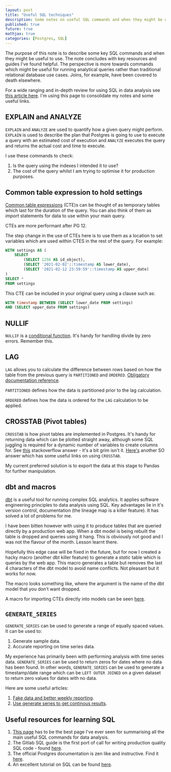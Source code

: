 ```yaml
---
layout: post
title: "Useful SQL techniques"
description: Some notes on useful SQL commands and when they might be useful.
published: true
future: true
mathjax: true
categories: [Postgres, SQL]
---
```


The purpose of this note is to describe some key SQL commands and when they might be useful to use. The note concludes with key resources and guides I've found helpful. The perspective is more towards commands which might be useful for running analytical queries rather than traditional relational database use cases. Joins, for example, have been covered to death elsewhere.

For a wide ranging and in-depth review for using SQL in data analysis see [this article here](https://hakibenita.com/sql-for-data-analysis). I'm using this page to consolidate my notes and some useful links.

## EXPLAIN and ANALYZE

`EXPLAIN` and `ANALYZE` are used to quantify how a given query might perform. `EXPLAIN` is used to describe the plan that Postgres is going to use to execute a query with an estimated cost of execution and `ANALYZE` executes the query and returns the actual cost and time to execute.

I use these commands to check:

1. Is the query using the indexes I intended it to use?
2. The cost of the query whilst I am trying to optimise it for production purposes.


## Common table expression to hold settings

[Common table expressions](https://www.postgresql.org/docs/current/queries-with.html) (CTE)s can be thought of as temporary tables which last for the duration of the query. You can also think of them as _import_ statements for data to use within your main query.

CTEs are more performant after PG 12.

The step change in the use of CTEs here is to use them as a location to set variables which are used within CTES in the rest of the query. For example:

```SQL
WITH settings AS (
	SELECT
		(SELECT 1256 AS id_object),
		(SELECT '2021-02-02'::timestamp AS lower_date),
		(SELECT '2021-02-12 23:59:59'::timestamp AS upper_date)
)
SELECT *
FROM settings
```

This CTE can be included in your original query using a clause such as:

```SQL
WITH timestamp BETWEEN (SELECT lower_date FROM settings)
AND (SELECT upper_date FROM settings)
```

## NULLIF

```NULLIF``` is a [conditional function](https://www.postgresql.org/docs/current/functions-conditional.html). It's handy for handling divide by zero errors. Remember this.

## LAG

```LAG``` allows you to calculate the difference between rows based on how the table from the previous query is `PARTITIONED` and `ORDERED`. [Obligatory documentation reference](https://www.postgresql.org/docs/current/tutorial-window.html).

```PARTITIONED``` defines how the data is partitioned prior to the lag calculation.

```ORDERED``` defines how the data is ordered for the ```LAG``` calculation to be applied.

## CROSSTAB (Pivot tables)

```CROSSTAB``` is how pivot tables are implemented in Postgres. It's handy for returning data which can be plotted straight away, although some SQL juggling is required for a dynamic number of variables to create columns for. See [this](https://stackoverflow.com/questions/12879672/dynamically-generate-columns-for-crosstab-in-postgresql) stackoverflow answer - it's a bit grim isn't it. [Here's](https://stackoverflow.com/questions/39779734/dynamically-generate-columns-in-postgresql) another SO answer which has some useful links on using ```CROSSTAB```.

My current preferred solution is to export the data at this stage to Pandas for further manipulation.

## dbt and macros

[dbt](https://github.com/fishtown-analytics/dbt) is a useful tool for running complex SQL analytics. It applies software engineering principles to data analysis using SQL. Key advantages lie in it's version control, documentation (the lineage map is a killer feature). It has solved a lot of problems for me.

I have been bitten however with using it to produce tables that are queried directly by a production web app. When a dbt model is being rebuilt the table is dropped and queries using it hang. This is obviously not good and I was not the flavour of the month. Lesson learnt there.

Hopefully this edge case will be fixed in the future, but for now I created a hacky macro (another dbt killer feature) to generate a _static_ table which is queries by the web app. This macro generates a table but removes the last 4 characters of the dbt model to avoid name conflicts. Not pleasant but it works for now.

The macro looks something like, where the argument is the name of the dbt model that you don't want dropped.

<script src="https://gist.github.com/TAJD/38cf35819f98831af98de60b9927befe.js"></script>

A macro for importing CTEs directly into models can be seen [here](https://gitlab.com/gitlab-data/analytics/-/merge_requests/4322/diffs?commit_id=e951aec2ae04d888e28f9951e6296a09f998962b#3677f7ec9a0cda5e3249444ea6f0fb5cbba1ff34).

## `GENERATE_SERIES`

`GENERATE_SERIES` can be used to generate a range of equally spaced values. It can be used to:

1. Generate sample data.
2. Accurate reporting on time series data.

My experience has primarily been with performing analysis with time series data. `GENERATE_SERIES` can be used to return zeros for dates where no data has been found. In other words, `GENERATE_SERIES` can be used to generate a timestamp/date range which can be `LEFT OUTER JOINED` on a given dataset to return zero values for dates with no data.

Here are some useful articles:

1. [Fake data and better weekly reporting](https://www.citusdata.com/blog/2018/03/14/fun-with-sql-generate-sql/).
2. [Use generate series to get continous results](https://www.sisense.com/en-gb/blog/use-generate-series-to-get-continuous-results/).

## Useful resources for learning SQL


1. [This page](https://hakibenita.com/sql-for-data-analysis) has to be the best page I've ever seen for summarising all the main useful SQL commands for data analysis.
1. The Gitlab SQL guide is the first port of call for writing production quality SQL code - found [here](https://about.gitlab.com/handbook/business-ops/data-team/platform/sql-style-guide/).
2. The official Postgres documentation is zen like and instructive. Find it [here](https://www.postgresql.org/docs/).
3. An excellent tutorial on SQL can be found [here](https://mode.com/sql-tutorial/).